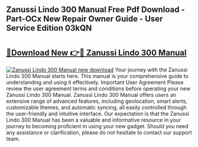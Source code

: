 ## Zanussi Lindo 300 Manual Free Pdf Download - Part-OCx New Repair Owner Guide - User Service Edition 03kQN

# <h2><a href="http://cf25641.oget.top/?id=Zanussi+Lindo+300+Manual">🔗Download New 👉🔴 Zanussi Lindo 300 Manual</a></h2>

[![Zanussi Lindo 300 Manual new download](https://i.imgur.com/5g1atiW.png)](http://cf25641.oget.top/?id=Zanussi+Lindo+300+Manual)
Your journey with the Zanussi Lindo 300 Manual starts here. This manual is your comprehensive guide to understanding and using it effectively. Important User Agreement Please review the user agreement terms and conditions before operating your new Zanussi Lindo 300 Manual. Zanussi Lindo 300 Manual offers users an extensive range of advanced features, including geolocation, smart alerts, customizable themes, and automatic syncing, all easily controlled through the user-friendly and intuitive interface. Our expectation is that the Zanussi Lindo 300 Manual has been a valuable and informative resource in your journey to becoming proficient in using your new gadget. Should you need any assistance or clarification, please do not hesitate to contact our support team.
